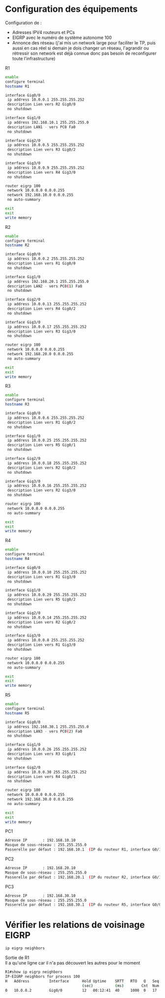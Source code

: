 # Configuration des équipements  
Configuration de :  
- Adresses IPV4 routeurs et PCs
- EIGRP avec le numéro de système autonome 100
- Annonce des réseau (j'ai mis un network large pour faciliter le TP, puis aussi en cas réel si demain je dois changer un réseau, l'agrandir ou rétressir son network est déjà connue donc pas besoin de reconfigurer toute l'infrastructure)


R1
```bash
enable
configure terminal
hostname R1

interface Gig0/0
 ip address 10.0.0.1 255.255.255.252
 description Lien vers R2 Gig0/0
 no shutdown

interface Gig1/0
 ip address 192.168.10.1 255.255.255.0
 description LAN1 - vers PC0 Fa0
 no shutdown

interface Gig2/0
 ip address 10.0.0.5 255.255.255.252
 description Lien vers R3 Gig0/2
 no shutdown

interface Gig3/0
 ip address 10.0.0.9 255.255.255.252
 description Lien vers R4 Gig3/0
 no shutdown

router eigrp 100
 network 10.0.0.0 0.0.0.255
 network 192.168.10.0 0.0.0.255
 no auto-summary

exit
exit
write memory
```

R2
```bash
enable
configure terminal
hostname R2

interface Gig0/0
 ip address 10.0.0.2 255.255.255.252
 description Lien vers R1 Gig0/0
 no shutdown

interface Gig1/0
 ip address 192.168.20.1 255.255.255.0
 description LAN2 - vers PC0(1) Fa0
 no shutdown

interface Gig2/0
 ip address 10.0.0.13 255.255.255.252
 description Lien vers R4 Gig0/2
 no shutdown

interface Gig3/0
 ip address 10.0.0.17 255.255.255.252
 description Lien vers R3 Gig3/0
 no shutdown

router eigrp 100
 network 10.0.0.0 0.0.0.255
 network 192.168.20.0 0.0.0.255
 no auto-summary

exit
exit
write memory
```

R3
```bash
enable
configure terminal
hostname R3

interface Gig0/0
 ip address 10.0.0.6 255.255.255.252
 description Lien vers R1 Gig0/2
 no shutdown

interface Gig1/0
 ip address 10.0.0.25 255.255.255.252
 description Lien vers R5 Gig0/1
 no shutdown

interface Gig2/0
 ip address 10.0.0.18 255.255.255.252
 description Lien vers R2 Gig0/2
 no shutdown

interface Gig3/0
 ip address 10.0.0.16 255.255.255.252
 description Lien vers R2 Gig3/0
 no shutdown

router eigrp 100
 network 10.0.0.0 0.0.0.255
 no auto-summary

exit
exit
write memory
```

R4
```bash
enable
configure terminal
hostname R4

interface Gig0/0
 ip address 10.0.0.10 255.255.255.252
 description Lien vers R1 Gig3/0
 no shutdown

interface Gig1/0
 ip address 10.0.0.29 255.255.255.252
 description Lien vers R5 Gig0/2
 no shutdown

interface Gig2/0
 ip address 10.0.0.14 255.255.255.252
 description Lien vers R2 Gig0/2
 no shutdown

interface Gig3/0
 ip address 10.0.0.8 255.255.255.252
 description Lien vers R1 Gig3/0
 no shutdown

router eigrp 100
 network 10.0.0.0 0.0.0.255
 no auto-summary

exit
exit
write memory
```

R5
```bash
enable
configure terminal
hostname R5

interface Gig0/0
 ip address 192.168.30.1 255.255.255.0
 description LAN3 - vers PC0(2) Fa0
 no shutdown

interface Gig1/0
 ip address 10.0.0.26 255.255.255.252
 description Lien vers R3 Gig0/1
 no shutdown

interface Gig2/0
 ip address 10.0.0.30 255.255.255.252
 description Lien vers R4 Gig0/1
 no shutdown

router eigrp 100
 network 10.0.0.0 0.0.0.255
 network 192.168.30.0 0.0.0.255
 no auto-summary

exit
exit
write memory
```

PC1
```bash
Adresse IP       : 192.168.10.10  
Masque de sous-réseau : 255.255.255.0  
Passerelle par défaut : 192.168.10.1  (IP du routeur R1, interface G0/1)

```

PC2
```bash
Adresse IP       : 192.168.20.10  
Masque de sous-réseau : 255.255.255.0  
Passerelle par défaut : 192.168.20.1  (IP du routeur R2, interface G0/1)

```

PC3
```bash
Adresse IP       : 192.168.30.10  
Masque de sous-réseau : 255.255.255.0  
Passerelle par défaut : 192.168.30.1  (IP du routeur R5, interface G0/0)

```

# Vérifier les relations de voisinage EIGRP  
```bash
ip eigrp neighbors
```
Sortie de R1  
Il a qu'une ligne car il n'a pas découvert les autres pour le moment
```bash
R1#show ip eigrp neighbors
IP-EIGRP neighbors for process 100
H   Address         Interface      Hold Uptime    SRTT   RTO   Q   Seq
                                   (sec)          (ms)        Cnt  Num
0   10.0.0.2        Gig0/0         12   00:12:41  40     1000  0   17
```

